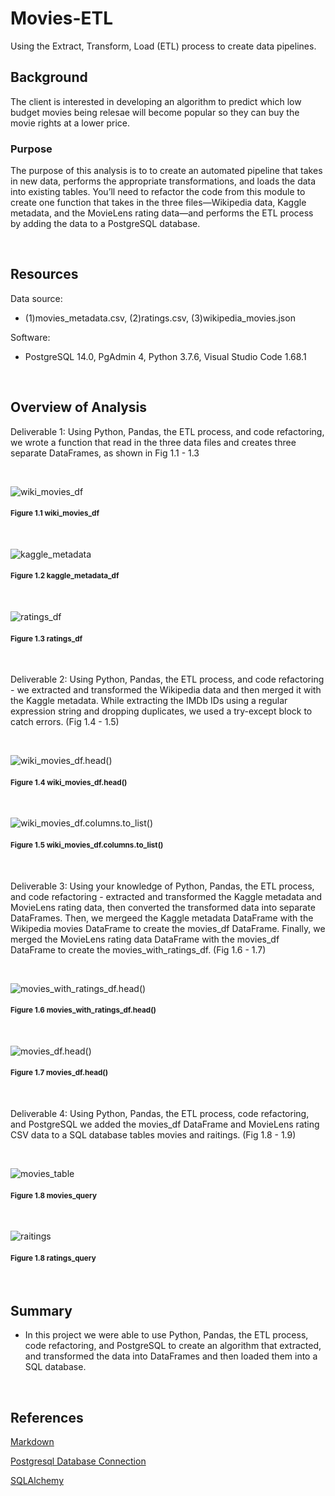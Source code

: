 # Movies-ETL
Using the Extract, Transform, Load (ETL) process to create data pipelines.
 
## Background
The client is interested in developing an algorithm to predict which low budget movies being relesae will become popular so they can buy the movie rights at a lower price.
 
### Purpose
 
The purpose of this analysis is to to create an automated pipeline that takes in new data, performs the appropriate transformations, and loads the data into existing tables. You’ll need to refactor the code from this module to create one function that takes in the three files—Wikipedia data, Kaggle metadata, and the MovieLens rating data—and performs the ETL process by adding the data to a PostgreSQL database.
 
<br/>
 
## Resources
 
Data source:
- (1)movies_metadata.csv, (2)ratings.csv, (3)wikipedia_movies.json
 
Software:
- PostgreSQL 14.0, PgAdmin 4, Python 3.7.6, Visual Studio Code 1.68.1
 
<br/>
 
## Overview of Analysis
 
Deliverable 1: Using Python, Pandas, the ETL process, and code refactoring, we wrote a function that read in the three data files and creates three separate DataFrames, as shown in Fig 1.1 - 1.3

<br/>

![wiki_movies_df](./images/wiki_movie_df.png)

#### <sub>Figure 1.1 wiki_movies_df

<br/>

![kaggle_metadata](./images/kaggle_metadata_df.png)

#### <sub>Figure 1.2 kaggle_metadata_df

<br/>

![ratings_df](./images/ratings_df.png)

#### <sub>Figure 1.3 ratings_df

<br/>

Deliverable 2: Using Python, Pandas, the ETL process, and code refactoring - we extracted and transformed the Wikipedia data and then merged it with the Kaggle metadata. While extracting the IMDb IDs using a regular expression string and dropping duplicates, we used a try-except block to catch errors. (Fig 1.4 - 1.5)

<br/>

![wiki_movies_df.head()](./images/wiki_movies_df.head().png)

#### <sub>Figure 1.4 wiki_movies_df.head()

<br/>

![wiki_movies_df.columns.to_list()](./images/wiki_movies_df.columns.to_list().png)

#### <sub>Figure 1.5 wiki_movies_df.columns.to_list()

<br/>

Deliverable 3: Using your knowledge of Python, Pandas, the ETL process, and code refactoring - extracted and transformed the Kaggle metadata and MovieLens rating data, then converted the transformed data into separate DataFrames. Then, we mergeed the Kaggle metadata DataFrame with the Wikipedia movies DataFrame to create the movies_df DataFrame. Finally, we merged the MovieLens rating data DataFrame with the movies_df DataFrame to create the movies_with_ratings_df. (Fig 1.6 - 1.7)

<br/>

![movies_with_ratings_df.head()](./images/movies_with_ratings_df.png)

#### <sub>Figure 1.6 movies_with_ratings_df.head()

<br/>

![movies_df.head()](./images/movies_df.head().png)

#### <sub>Figure 1.7 movies_df.head()

<br/>

Deliverable 4: Using Python, Pandas, the ETL process, code refactoring, and PostgreSQL we added the movies_df DataFrame and MovieLens rating CSV data to a SQL database tables movies and raitings. (Fig 1.8 - 1.9)

<br/>

![movies_table](./Resources/movies_query.png)

#### <sub>Figure 1.8 movies_query

<br/>

![raitings](./Resources/ratings_query.png) 

#### <sub>Figure 1.8 ratings_query
 
<br/>
 
## Summary
 
- In this project we were able to use Python, Pandas, the ETL process, code refactoring, and PostgreSQL to create an algorithm that extracted, and transformed the data into DataFrames and then loaded them into a SQL database.
 
<br/>
 
## References
 
[Markdown](https://docs.github.com/en/get-started/writing-on-github/getting-started-with-writing-and-formatting-on-github/basic-writing-and-formatting-syntax)
 
[Postgresql Database Connection](https://www.postgresql.org/docs/current/libpq-connect.html)
 
[SQLAlchemy](https://www.sqlalchemy.org/)
